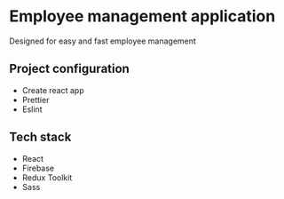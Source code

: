 # Employee management application

Designed for easy and fast employee management

## Project configuration

-   Create react app
-   Prettier
-   Eslint

## Tech stack

-   React
-   Firebase
-   Redux Toolkit
-   Sass
